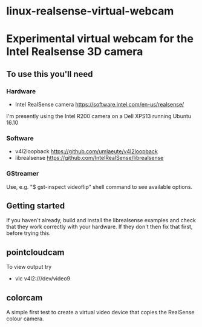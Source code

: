 # linux-realsense-virtual-webcam
# Experimental virtual webcam for the Intel Realsense 3D camera

## To use this you'll need

### Hardware

 * Intel RealSense camera https://software.intel.com/en-us/realsense/

I'm presently using the Intel R200 camera on a Dell XPS13 running Ubuntu 16.10

### Software

 * v4l2loopback https://github.com/umlaeute/v4l2loopback
 * librealsense https://github.com/IntelRealSense/librealsense

### GStreamer

Use, e.g. "$ gst-inspect videoflip" shell command to see available options.

## Getting started

If you haven't already, build and install the librealsense examples and check
that they work correctly with your hardware.   If they don't then fix that
first, before trying this.


## pointcloudcam

To view output try
 * vlc v4l2:///dev/video9

## colorcam

A simple first test to create a virtual video device that copies the
RealSense colour camera.
